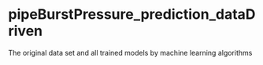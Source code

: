 # pipeBurstPressure_prediction_dataDriven
The original data set and all trained models by machine learning algorithms
